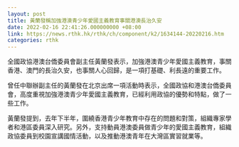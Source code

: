 ```yaml
---
layout: post
title: 黃蘭發稱加強港澳青少年愛國主義教育事關港澳長治久安
date: 2022-02-16 22:41:26.000000000 +08:00
link: https://news.rthk.hk/rthk/ch/component/k2/1634144-20220216.htm
categories: rthk
---
```


全國政協港澳台僑委員會副主任黃蘭發表示，加強港澳青少年愛國主義教育，事關香港、澳門的長治久安，也事關人心回歸，是一項打基礎、利長遠的重要工作。

曾任中聯辦副主任的黃蘭發在北京出席一項活動時表示，全國政協和港澳台僑委員會，高度重視加強港澳青少年愛國主義教育，已經利用政協的優勢和特點，做了一些工作。

黃蘭發提到，去年下半年，圍繞香港青少年教育中存在的問題和對策，組織專家學者和港區委員深入研究。另外，支持動員港澳委員做青少年的愛國主義教育，組織政協委員到校園宣講國情活動，以及推動港澳青年在大灣區實習就業等。
